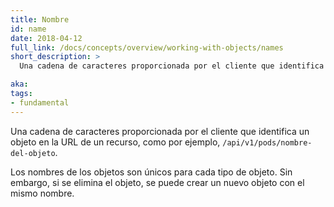 ```yaml
---
title: Nombre
id: name
date: 2018-04-12
full_link: /docs/concepts/overview/working-with-objects/names
short_description: >
  Una cadena de caracteres proporcionada por el cliente que identifica un objeto en la URL de un recurso, como por ejemplo, `/api/v1/pods/nombre-del-objeto`.

aka:
tags:
- fundamental
---
```

 Una cadena de caracteres proporcionada por el cliente que identifica un objeto en la URL de un recurso, como por ejemplo, `/api/v1/pods/nombre-del-objeto`.

<!--more-->

Los nombres de los objetos son únicos para cada tipo de objeto. Sin embargo, si se elimina el objeto, se puede crear un nuevo objeto con el mismo nombre.